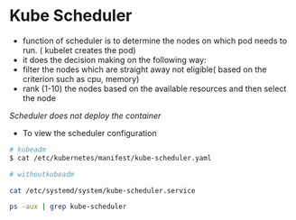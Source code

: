 # Kube Scheduler

- function of scheduler is to determine the nodes on which pod needs to run. ( kubelet creates the  pod)
- it does the decision making on the following way:
- filter the nodes which are straight away not eligible( based on the criterion such as cpu, memory)
- rank (1-10) the nodes based on the available resources and then select the node

*Scheduler does not deploy the container*

- To view the scheduler configuration

~~~bash
# kubeadm
$ cat /etc/kubernetes/manifest/kube-scheduler.yaml

# withoutkubeadm

cat /etc/systemd/system/kube-scheduler.service

ps -aux | grep kube-scheduler
